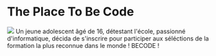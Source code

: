# The Place To Be Code
![](https://res.cloudinary.com/studentbe/image/upload/c_fill,f_auto,fl_progressive,q_auto:good,w_200/company_logos_179664_1520259212)
Un jeune adolescent âgé de 16, détestant l'école, passionné d'informatique, décida de s'inscrire pour participer aux séléctions de la formation la plus reconnue dans le monde ! BECODE !

